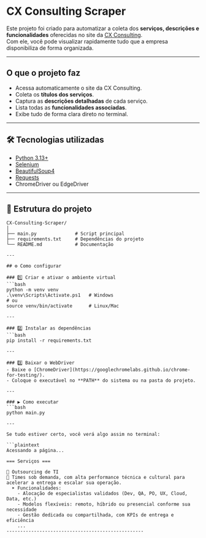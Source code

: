 #  CX Consulting Scraper

Este projeto foi criado para automatizar a coleta dos **serviços, descrições e funcionalidades** oferecidas no site da [CX Consulting](https://www.cxconsulting.com.br/).  
Com ele, você pode visualizar rapidamente tudo que a empresa disponibiliza de forma organizada.

---

##  O que o projeto faz
-  Acessa automaticamente o site da CX Consulting.  
-  Coleta os **títulos dos serviços**.  
-  Captura as **descrições detalhadas** de cada serviço.  
-  Lista todas as **funcionalidades associadas**.  
-  Exibe tudo de forma clara direto no terminal.  

---

## 🛠️ Tecnologias utilizadas
- [Python 3.13+](https://www.python.org/)  
- [Selenium](https://pypi.org/project/selenium/)  
- [BeautifulSoup4](https://pypi.org/project/beautifulsoup4/)  
- [Requests](https://pypi.org/project/requests/)  
- ChromeDriver ou EdgeDriver  

---

## 📂 Estrutura do projeto
```plaintext
CX-Consulting-Scraper/
│
├── main.py              # Script principal
├── requirements.txt     # Dependências do projeto
└── README.md            # Documentação

---

## ⚙️ Como configurar

### 1️⃣ Criar e ativar o ambiente virtual
```bash
python -m venv venv
.\venv\Scripts\Activate.ps1   # Windows
# ou
source venv/bin/activate      # Linux/Mac

---

### 2️⃣ Instalar as dependências
```bash
pip install -r requirements.txt

---

### 3️⃣ Baixar o WebDriver
- Baixe o [ChromeDriver](https://googlechromelabs.github.io/chrome-for-testing/).
- Coloque o executável no **PATH** do sistema ou na pasta do projeto.

---

### ▶️ Como executar
```bash
python main.py

---

Se tudo estiver certo, você verá algo assim no terminal:

```plaintext
Acessando a página...

=== Serviços ===

📌 Outsourcing de TI  
📝 Times sob demanda, com alta performance técnica e cultural para acelerar a entrega e escalar sua operação.  
  ➤ Funcionalidades:
    - Alocação de especialistas validados (Dev, QA, PO, UX, Cloud, Data, etc.)
    - Modelos flexíveis: remoto, híbrido ou presencial conforme sua necessidade
    - Gestão dedicada ou compartilhada, com KPIs de entrega e eficiência
    ...
--------------------------------------------------
